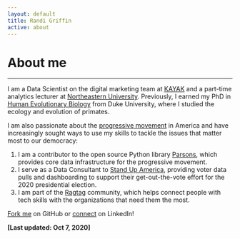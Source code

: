 ```yaml
---
layout: default
title: Randi Griffin
active: about
---
```


<p><h1>About me</h1></p>

___

I am a Data Scientist on the digital marketing team at [KAYAK](https://www.kayak.com/) and a part-time analytics lecturer at [Northeastern University](https://www.northeastern.edu/graduate/analytics/). Previously, I earned my PhD in [Human Evolutionary Biology](https://evolutionaryanthropology.duke.edu/) from Duke University, where I studied the ecology and evolution of primates. 

I am also passionate about the [progressive movement](https://www.guide.progressivedatajobs.org/02_what_is_prog_analytics) in America and have increasingly sought ways to use my skills to tackle the issues that matter most to our democracy: 

1. I am a contributor to the open source Python library [Parsons](https://move-coop.github.io/parsons/html/index.html), which provides core data infrastructure for the progressive movement. 
2. I serve as a Data Consultant to [Stand Up America](https://www.standupamerica.com/), providing voter data pulls and dashboarding to support their get-out-the-vote effort for the 2020 presidential election.
3. I am part of the [Ragtag](https://ragtag.org/) community, which helps connect people with tech skills with the organizations that need them the most.

[Fork me](https://github.com/rgriff23) on GitHub or [connect](https://www.linkedin.com/in/randigriffin) on LinkedIn! 

**[Last updated: Oct 7, 2020]**
